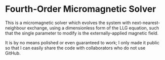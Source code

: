 # Fourth-Order Micromagnetic Solver

This is a micromagnetic solver which evolves the system with next-nearest-neighbour exchange, using a dimensionless form of the LLG equation, such that the single parameter to modify is the externally-applied magnetic field.

It is by no means polished or even guaranteed to work; I only made it public so that I can easily share the code with collaborators who do not use GitHub.